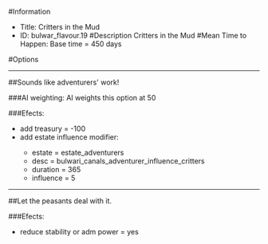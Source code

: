 #Information
 - Title: Critters in the Mud
 - ID: bulwar_flavour.19
#Description
Critters in the Mud
#Mean Time to Happen:
Base time = 450 days

#Options

___
##Sounds like adventurers' work!

###AI weighting:
AI weights this option at 50


###Efects:<ul><li>add treasury = -100</li><li>add estate influence modifier:</li><ul><li>estate = estate_adventurers</li><li>desc = bulwari_canals_adventurer_influence_critters</li><li>duration = 365</li><li>influence = 5</li></ul></ul>

___
##Let the peasants deal with it.

###Efects:<ul><li>reduce stability or adm power = yes</li></ul>
